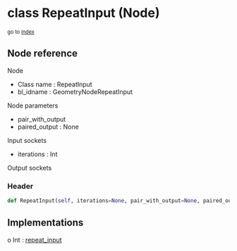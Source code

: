 # class RepeatInput (Node)

<sub>go to [index](/docs/index.md)</sub>

## Node reference

Node
 - Class name : RepeatInput
 - bl_idname : GeometryNodeRepeatInput

Node parameters
 - pair_with_output
 - paired_output : None

Input sockets
 - iterations : Int

Output sockets

### Header

``` python
def RepeatInput(self, iterations=None, pair_with_output=None, paired_output=None, node_label=None, node_color=None):
```

## Implementations

o Int : [repeat_input](/docs/GeoNodes_classes/Int.md#repeat_input) 

